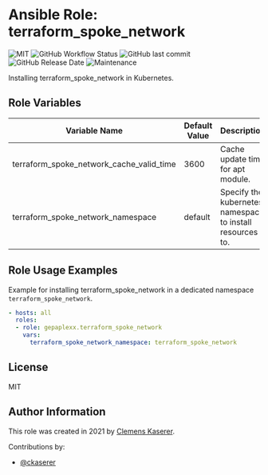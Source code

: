 # Ansible Role: terraform_spoke_network

![MIT](https://img.shields.io/badge/license-MIT-brightgreen.svg?style=flat-square)
![GitHub Workflow Status](https://img.shields.io/github/workflow/status/gepaplexx/ansible-role-terraform-spoke-network/Main?style=flat-square)
![GitHub last commit](https://img.shields.io/github/last-commit/gepaplexx/ansible-role-terraform-spoke-network?style=flat-square)
![GitHub Release Date](https://img.shields.io/github/release-date/gepaplexx/ansible-role-terraform-spoke-network?style=flat-square)
![Maintenance](https://img.shields.io/maintenance/yes/2022?style=flat-square)

Installing terraform_spoke_network in Kubernetes.

## Role Variables

Variable Name | Default Value | Description
------------ | ------------- | -------------
terraform_spoke_network_cache_valid_time | 3600 | Cache update time for apt module.
terraform_spoke_network_namespace | default | Specify the kubernetes namespace to install resources to.

## Role Usage Examples

Example for installing terraform_spoke_network in a dedicated namespace `terraform_spoke_network`.

```yaml
- hosts: all
  roles:
  - role: gepaplexx.terraform_spoke_network
    vars:
      terraform_spoke_network_namespace: terraform_spoke_network
```

## License

MIT

## Author Information

This role was created in 2021 by [Clemens Kaserer](https://www.ckaserer.dev/).

Contributions by:

- [@ckaserer](https://github.com/ckaserer)
